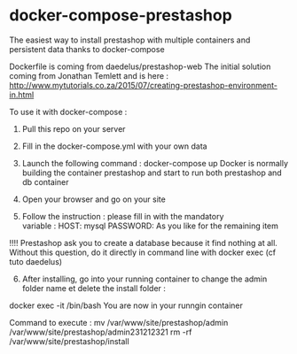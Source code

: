 # docker-compose-prestashop
The easiest way to install prestashop with multiple containers and persistent data thanks to docker-compose

Dockerfile is coming from daedelus/prestashop-web 
The initial solution coming from Jonathan Temlett and  is here :  http://www.mytutorials.co.za/2015/07/creating-prestashop-environment-in.html

To use it with docker-compose :
1. Pull this repo on your server

2. Fill in the docker-compose.yml with your own data

3. Launch the following command : docker-compose up
   Docker is normally building the container prestashop and start to run both prestashop and db container

4. Open your browser and go on your site

5. Follow the instruction : please fill in with the mandatory  
     variable :
     HOST: mysql
    PASSWORD: <yourrootpassword>
    As you like for the remaining item

 !!!! Prestashop ask you to create a database because it find nothing at all. Without this  question, do it directly in command line with docker exec (cf tuto daedelus)

 6. After installing, go into your running container to change the admin folder name et delete the install folder :

 docker exec -it <yourrunningprestashopcontainer> /bin/bash
 You are now in your runngin container

 Command to execute :
 mv /var/www/site/prestashop/admin /var/www/site/prestashop/admin231212321
 rm -rf /var/www/site/prestashop/install
